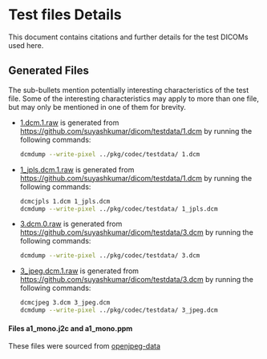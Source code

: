 # Test files Details

This document contains citations and further details for the test DICOMs used here.


## Generated Files

The sub-bullets mention potentially interesting characteristics of the test file.
Some of the interesting characteristics may apply to more than one file, but may only
be mentioned in one of them for brevity.

* [1.dcm.1.raw](1.dcm.1.raw) is generated from https://github.com/suyashkumar/dicom/testdata/1.dcm by running the following commands:
    ```sh
    dcmdump --write-pixel ../pkg/codec/testdata/ 1.dcm
    ```
* [1_jpls.dcm.1.raw](1_jpls.dcm.1.raw) is generated from https://github.com/suyashkumar/dicom/testdata/1.dcm by running the following commands:
    ```sh
    dcmcjpls 1.dcm 1_jpls.dcm
    dcmdump --write-pixel ../pkg/codec/testdata/ 1_jpls.dcm
    ```
* [3.dcm.0.raw](3.dcm.0.raw) is generated from https://github.com/suyashkumar/dicom/testdata/3.dcm by running the following commands:
    ```sh
    dcmdump --write-pixel ../pkg/codec/testdata/ 3.dcm
    ```
* [3_jpeg.dcm.1.raw](3_jpeg.dcm.1.raw) is generated from https://github.com/suyashkumar/dicom/testdata/3.dcm by running the following commands:
    ```sh
    dcmcjpeg 3.dcm 3_jpeg.dcm
    dcmdump --write-pixel ../pkg/codec/testdata/ 3_jpeg.dcm
    ```

#### Files a1_mono.j2c and a1_mono.ppm
These files were sourced from [openjpeg-data](https://github.com/uclouvain/openjpeg-data)
